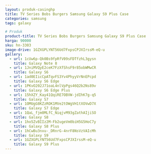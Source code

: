 ```yaml
---
layout: produk-casinghp
title: TV Series Bobs Burgers Samsung Galaxy S9 Plus Case
categories: samsung
tags: galaxy

# Produk
product-title: TV Series Bobs Burgers Samsung Galaxy S9 Plus Case
harga: 90000
sku: hn-3303
image-drive: 1GZXGPLYNT56Ud7FxpsCPJXIrssM-eQ-u
gallery:
  - url: 1cUw6p-Qk0Bs9fpRfV09sFDTfzhL3gysn
    title: Galaxy Note 8
  - url: 1JniMVQyE2ceK7FzXfShsF9r85obWMwCR
    title: Galaxy S6
  - url: 1ad0EIicCpATqvFS3Yv4PhyyVrNnEPcpd
    title: Galaxy S6 Edge
  - url: 1PKvO202J71oaL4nlVpPgs46Q2b2Ns89v
    title: Galaxy S6 Edge Plus
  - url: 15hXZY_Kay41QqiRE7OBVW-jdIhK7g-q5
    title: Galaxy S7
  - url: 1OMUgG8KZzROK1MVe2tOWgVH1tXOVwD7X
    title: Galaxy S7 Edge
  - url: 1QaL_fjm0MLfC_NiqjvM93gZathAIjiSO
    title: Galaxy S8
  - url: 1ho5ZvBIIz2M-Fb2ugeVm0biH5G5HoC7y
    title: Galaxy S8 Plus
  - url: 1hCwBu3nxu-_DRnrG-4nrF8NsVzVAIcMh
    title: Galaxy S9
  - url: 1GZXGPLYNT56Ud7FxpsCPJXIrssM-eQ-u
    title: Galaxy S9 Plus
---
```

